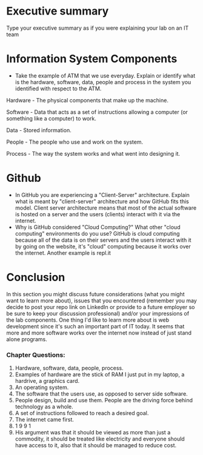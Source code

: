 # Executive summary
Type your executive summary as if you were explaining your lab on an IT team

# Information System Components  

* Take the example of ATM that we use everyday. Explain or identify what is the hardware, software, data, people and process in the system you identified with respect to the ATM.

Hardware - The physical components that make up the machine. 

Software - Data that acts as a set of instructions allowing a computer (or something like a computer) to work.

Data - Stored information.

People - The people who use and work on the system.

Process - The way the system works and what went into designing it.

# Github

* In GitHub you are experiencing a "Client-Server" architecture.  Explain what is meant by "client-server" architecture and how GitHub fits this model. 
Client server architecture means that most of the actual software is hosted on a server and the users (clients) interact with it via the internet.
* Why is GitHub considered "Cloud Computing?" What other "cloud computing" environments do you use?
GitHub is cloud computing because all of the data is on their servers and the users interact with it by going on the website, it's "cloud" computing because it works over the internet. Another example is repl.it

# Conclusion
In this section you might discuss future considerations (what you might want to learn more about), issues that you encountered (remember you may decide to post your repo link on LinkedIn or provide to a future employer so be sure to keep your discussion professional) and/or your impressions of the lab components. 
One thing I'd like to learn more about is web development since it's such an important part of IT today. It seems that more and more software works over the internet now instead of just stand alone programs.

### Chapter Questions:
1. Hardware, software, data, people, process.
2. Examples of hardware are the stick of RAM I just put in my laptop, a hardrive, a graphics card.
3. An operating system.
4. The software that the users use, as opposed to server side software.
5. People design, build and use them. People are the driving force behind technology as a whole. 
6. A set of instructions followed to reach a desired goal.
7. The internet came first.
8. 1 9 9 1
9. His argument was that it should be viewed as more than just a commodity, it should be treated like electricity and everyone should have access to it, also that it should be managed to reduce cost.
